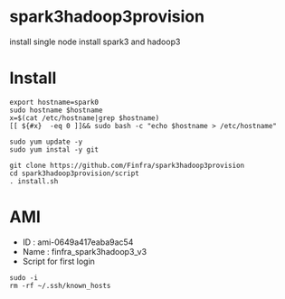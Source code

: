 # spark3hadoop3provision
install single node install spark3 and hadoop3


# Install 
```
export hostname=spark0
sudo hostname $hostname
x=$(cat /etc/hostname|grep $hostname)
[[ ${#x}  -eq 0 ]]&& sudo bash -c "echo $hostname > /etc/hostname"

sudo yum update -y
sudo yum instal -y git

git clone https://github.com/Finfra/spark3hadoop3provision
cd spark3hadoop3provision/script
. install.sh

```

# AMI 
* ID : ami-0649a417eaba9ac54
* Name : finfra_spark3hadoop3_v3
* Script for first login
```
sudo -i
rm -rf ~/.ssh/known_hosts
```
